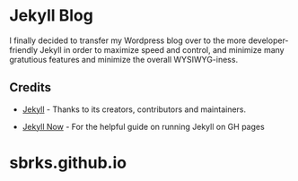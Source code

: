 # Jekyll Blog

I finally decided to transfer my Wordpress blog over to the more developer-friendly Jekyll in order to maximize speed and control, and minimize many gratutious features and minimize the overall WYSIWYG-iness. 

## Credits

- [Jekyll](https://github.com/jekyll/jekyll) - Thanks to its creators, contributors and maintainers.

- [Jekyll Now](https://github.com/barryclark/jekyll-now) - For the helpful guide on running Jekyll on GH pages
# sbrks.github.io
